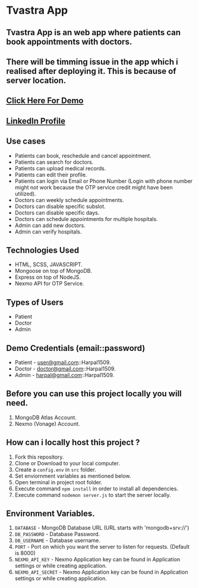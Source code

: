 # Tvastra App

## Tvastra App is an web app where patients can book appointments with doctors.

## There will be timming issue in the app which i realised after deploying it. This is because of server location.

## [Click Here For Demo](https://https://tvastra-app.herokuapp.com)

## [LinkedIn Profile](https://www.linkedin.com/in/harpalsinhjadeja)


## Use cases

* Patients can book, reschedule and cancel appointment.
* Patients can search for doctors.
* Patients can upload medical records.
* Patients can edit their profile.
* Patients can login via Email or Phone Number (Login with phone number might not work because the OTP service credit might have been utilized).
* Doctors can weekly schedule appointments.
* Doctors can disable specific subslot.
* Doctors can disable specific days.
* Doctors can schedule appointments for multiple hospitals.
* Admin can add new doctors.
* Admin can verify hospitals.

## Technologies Used

* HTML, SCSS, JAVASCRIPT.
* Mongoose on top of MongoDB.
* Express on top of NodeJS.
* Nexmo API for OTP Service.


## Types of Users

* Patient
* Doctor
* Admin


## Demo Credentials (email::password)

* Patient - user@gmail.com::Harpal1509.
* Doctor - doctor@gmail.com::Harpal1509.
* Admin - harpal@gmail.com::Harpal1509.


## Before you can use this project locally you will need.

1. MongoDB Atlas Account.
2. Nexmo (Vonage) Account.


## How can i locally host this project ?

1. Fork this repository.
2. Clone or Download to your local computer.
3. Create a `config.env` in `src` folder.
4. Set enviornment variables as mentioned below.
5. Open terminal in project root folder.
6. Execute command `npm install` in order to install all dependencies.
7. Execute command `nodemon server.js` to start the server locally.

## Environment Variables.

1. `DATABASE` - MongoDB Database URL (URL starts with 'mongodb+srv://')
2. `DB_PASSWORD` - Database Password.
3. `DB_USERNAME` - Database username.
4. `PORT` - Port on which you want the server to listen for requests. (Default is 8000)
5. `NEXMO_API_KEY` - Nexmo Application key can be found in Application settings or while creating application.
6. `NEXMO_API_SECRET` - Nexmo Application key can be found in Application settings or while creating application.






